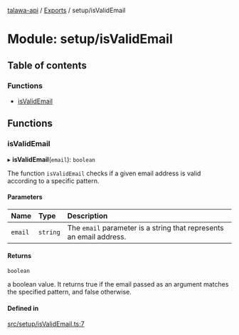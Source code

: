 [talawa-api](../README.md) / [Exports](../modules.md) / setup/isValidEmail

# Module: setup/isValidEmail

## Table of contents

### Functions

- [isValidEmail](setup_isValidEmail.md#isvalidemail)

## Functions

### isValidEmail

▸ **isValidEmail**(`email`): `boolean`

The function `isValidEmail` checks if a given email address is valid according to a specific pattern.

#### Parameters

| Name | Type | Description |
| :------ | :------ | :------ |
| `email` | `string` | The `email` parameter is a string that represents an email address. |

#### Returns

`boolean`

a boolean value. It returns true if the email passed as an argument matches the specified
pattern, and false otherwise.

#### Defined in

[src/setup/isValidEmail.ts:7](https://github.com/PalisadoesFoundation/talawa-api/blob/095495b/src/setup/isValidEmail.ts#L7)
